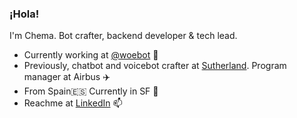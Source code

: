 ### ¡Hola!

I'm Chema. Bot crafter, backend developer & tech lead.

- Currently working at [@woebot](https://github.com/Woebot) :robot:
- Previously, chatbot and voicebot crafter at [Sutherland](https://www.sutherlandglobal.com/). Program manager at Airbus :airplane:
- From Spain:es: Currently in SF :bridge_at_night:
- Reachme at [LinkedIn](https://www.linkedin.com/in/chemalopezp/) 📫
